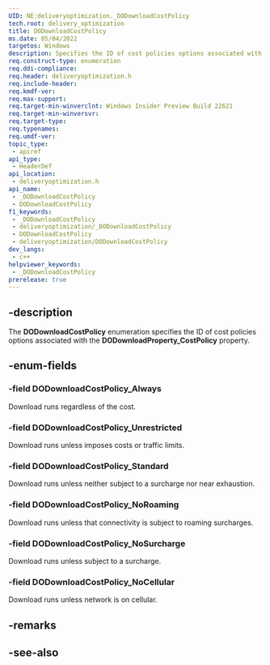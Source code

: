 ```yaml
---
UID: NE:deliveryoptimization._DODownloadCostPolicy
tech.root: delivery_optimization
title: DODownloadCostPolicy
ms.date: 05/04/2022
targetos: Windows
description: Specifies the ID of cost policies options associated with the **DODownloadProperty_CostPolicy** property.
req.construct-type: enumeration
req.ddi-compliance: 
req.header: deliveryoptimization.h
req.include-header: 
req.kmdf-ver: 
req.max-support: 
req.target-min-winverclnt: Windows Insider Preview Build 22621
req.target-min-winversvr: 
req.target-type: 
req.typenames: 
req.umdf-ver: 
topic_type:
 - apiref
api_type:
 - HeaderDef
api_location:
 - deliveryoptimization.h
api_name:
 - _DODownloadCostPolicy
 - DODownloadCostPolicy
f1_keywords:
 - _DODownloadCostPolicy
 - deliveryoptimization/_DODownloadCostPolicy
 - DODownloadCostPolicy
 - deliveryoptimization/DODownloadCostPolicy
dev_langs:
 - c++
helpviewer_keywords:
 - _DODownloadCostPolicy
prerelease: true
---
```


## -description

The **DODownloadCostPolicy** enumeration specifies the ID of cost policies options associated with the **DODownloadProperty_CostPolicy** property.

## -enum-fields

### -field DODownloadCostPolicy_Always

Download runs regardless of the cost.

### -field DODownloadCostPolicy_Unrestricted

Download runs unless imposes costs or traffic limits.

### -field DODownloadCostPolicy_Standard

Download runs unless neither subject to a surcharge nor near exhaustion.

### -field DODownloadCostPolicy_NoRoaming

Download runs unless that connectivity is subject to roaming surcharges.

### -field DODownloadCostPolicy_NoSurcharge

Download runs unless subject to a surcharge.

### -field DODownloadCostPolicy_NoCellular

Download runs unless network is on cellular.

## -remarks

## -see-also
